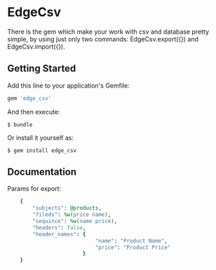 # EdgeCsv

There is the gem which make your work with csv and database pretty simple, by using just only two commands: EdgeCsv.export({}) and EdgeCsv.import({}).

## Getting Started

Add this line to your application's Gemfile:

```ruby
gem 'edge_csv'
```

And then execute:

    $ bundle

Or install it yourself as:

    $ gem install edge_csv

## Documentation
Params for export:

```ruby
    {
        "subjects": @products,
        "fileds": %w(price name),
        "sequince": %w(name price),
        "headers": false,
        "header_names": {
                            "name": "Product Name",
                            "price": "Product Price"
                        }
    }